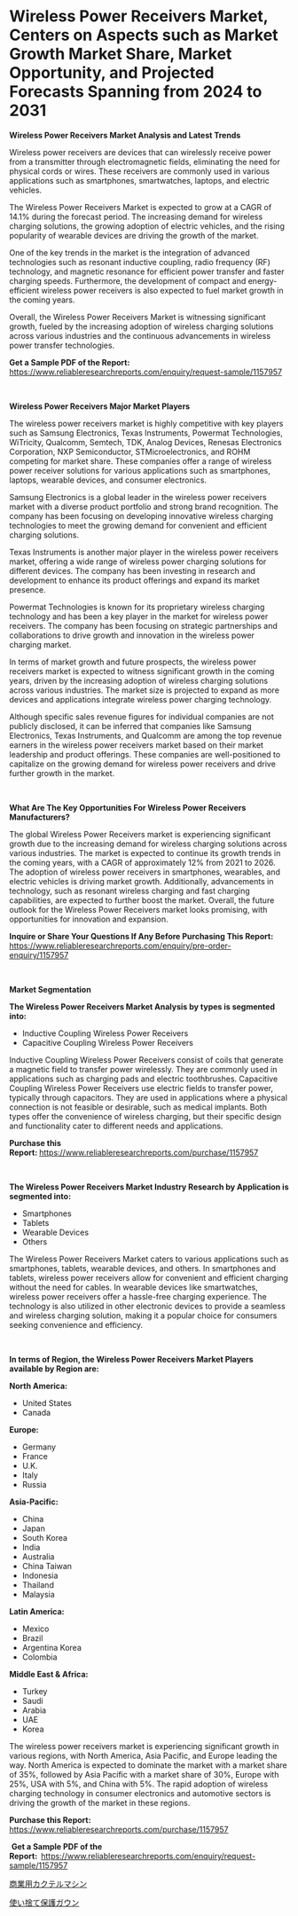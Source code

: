 <p><h1>Wireless Power Receivers Market, Centers on Aspects such as Market Growth Market Share, Market Opportunity, and Projected Forecasts Spanning from 2024 to 2031</h1></p><p><strong>Wireless Power Receivers Market Analysis and Latest Trends</strong></p>
<p><p>Wireless power receivers are devices that can wirelessly receive power from a transmitter through electromagnetic fields, eliminating the need for physical cords or wires. These receivers are commonly used in various applications such as smartphones, smartwatches, laptops, and electric vehicles.</p><p>The Wireless Power Receivers Market is expected to grow at a CAGR of 14.1% during the forecast period. The increasing demand for wireless charging solutions, the growing adoption of electric vehicles, and the rising popularity of wearable devices are driving the growth of the market. </p><p>One of the key trends in the market is the integration of advanced technologies such as resonant inductive coupling, radio frequency (RF) technology, and magnetic resonance for efficient power transfer and faster charging speeds. Furthermore, the development of compact and energy-efficient wireless power receivers is also expected to fuel market growth in the coming years.</p><p>Overall, the Wireless Power Receivers Market is witnessing significant growth, fueled by the increasing adoption of wireless charging solutions across various industries and the continuous advancements in wireless power transfer technologies.</p></p>
<p><strong>Get a Sample PDF of the Report:&nbsp;</strong> <a href="https://www.reliableresearchreports.com/enquiry/request-sample/1157957">https://www.reliableresearchreports.com/enquiry/request-sample/1157957</a></p>
<p>&nbsp;</p>
<p><strong>Wireless Power Receivers Major Market Players</strong></p>
<p><p>The wireless power receivers market is highly competitive with key players such as Samsung Electronics, Texas Instruments, Powermat Technologies, WiTricity, Qualcomm, Semtech, TDK, Analog Devices, Renesas Electronics Corporation, NXP Semiconductor, STMicroelectronics, and ROHM competing for market share. These companies offer a range of wireless power receiver solutions for various applications such as smartphones, laptops, wearable devices, and consumer electronics.</p><p>Samsung Electronics is a global leader in the wireless power receivers market with a diverse product portfolio and strong brand recognition. The company has been focusing on developing innovative wireless charging technologies to meet the growing demand for convenient and efficient charging solutions.</p><p>Texas Instruments is another major player in the wireless power receivers market, offering a wide range of wireless power charging solutions for different devices. The company has been investing in research and development to enhance its product offerings and expand its market presence.</p><p>Powermat Technologies is known for its proprietary wireless charging technology and has been a key player in the market for wireless power receivers. The company has been focusing on strategic partnerships and collaborations to drive growth and innovation in the wireless power charging market.</p><p>In terms of market growth and future prospects, the wireless power receivers market is expected to witness significant growth in the coming years, driven by the increasing adoption of wireless charging solutions across various industries. The market size is projected to expand as more devices and applications integrate wireless power charging technology.</p><p>Although specific sales revenue figures for individual companies are not publicly disclosed, it can be inferred that companies like Samsung Electronics, Texas Instruments, and Qualcomm are among the top revenue earners in the wireless power receivers market based on their market leadership and product offerings. These companies are well-positioned to capitalize on the growing demand for wireless power receivers and drive further growth in the market.</p></p>
<p>&nbsp;</p>
<p><strong>What Are The Key Opportunities For Wireless Power Receivers Manufacturers?</strong></p>
<p><p>The global Wireless Power Receivers market is experiencing significant growth due to the increasing demand for wireless charging solutions across various industries. The market is expected to continue its growth trends in the coming years, with a CAGR of approximately 12% from 2021 to 2026. The adoption of wireless power receivers in smartphones, wearables, and electric vehicles is driving market growth. Additionally, advancements in technology, such as resonant wireless charging and fast charging capabilities, are expected to further boost the market. Overall, the future outlook for the Wireless Power Receivers market looks promising, with opportunities for innovation and expansion.</p></p>
<p><strong>Inquire or Share Your Questions If Any Before Purchasing This Report:</strong> <a href="https://www.reliableresearchreports.com/enquiry/pre-order-enquiry/1157957">https://www.reliableresearchreports.com/enquiry/pre-order-enquiry/1157957</a></p>
<p>&nbsp;</p>
<p><strong>Market Segmentation</strong></p>
<p><strong>The Wireless Power Receivers Market Analysis by types is segmented into:</strong></p>
<p><ul><li>Inductive Coupling Wireless Power Receivers</li><li>Capacitive Coupling Wireless Power Receivers</li></ul></p>
<p><p>Inductive Coupling Wireless Power Receivers consist of coils that generate a magnetic field to transfer power wirelessly. They are commonly used in applications such as charging pads and electric toothbrushes. Capacitive Coupling Wireless Power Receivers use electric fields to transfer power, typically through capacitors. They are used in applications where a physical connection is not feasible or desirable, such as medical implants. Both types offer the convenience of wireless charging, but their specific design and functionality cater to different needs and applications.</p></p>
<p><strong>Purchase this Report:&nbsp;</strong><a href="https://www.reliableresearchreports.com/purchase/1157957">https://www.reliableresearchreports.com/purchase/1157957</a></p>
<p>&nbsp;</p>
<p><strong>The Wireless Power Receivers Market Industry Research by Application is segmented into:</strong></p>
<p><ul><li>Smartphones</li><li>Tablets</li><li>Wearable Devices</li><li>Others</li></ul></p>
<p><p>The Wireless Power Receivers Market caters to various applications such as smartphones, tablets, wearable devices, and others. In smartphones and tablets, wireless power receivers allow for convenient and efficient charging without the need for cables. In wearable devices like smartwatches, wireless power receivers offer a hassle-free charging experience. The technology is also utilized in other electronic devices to provide a seamless and wireless charging solution, making it a popular choice for consumers seeking convenience and efficiency.</p></p>
<p>&nbsp;</p>
<p><strong>In terms of Region, the Wireless Power Receivers Market Players available by Region are:</strong></p>
<p>
    <p> <strong> North America: </strong>
        <ul>
            <li>United States</li>
            <li>Canada</li>
        </ul>
        </p> 
    <p> <strong> Europe: </strong>
        <ul>
            <li>Germany</li>
            <li>France</li>
            <li>U.K.</li>
            <li>Italy</li>
            <li>Russia</li>
        </ul>
        </p> 
    <p> <strong> Asia-Pacific: </strong>
        <ul>
            <li>China</li>
            <li>Japan</li>
            <li>South Korea</li>
            <li>India</li>
            <li>Australia</li>
            <li>China Taiwan</li>
            <li>Indonesia</li>
            <li>Thailand</li>
            <li>Malaysia</li>
        </ul>
        </p> 
    <p> <strong> Latin America: </strong>
        <ul>
            <li>Mexico</li>
            <li>Brazil</li>
            <li>Argentina Korea</li>
            <li>Colombia</li>
        </ul>
        </p> 
    <p> <strong> Middle East & Africa: </strong>
        <ul>
            <li>Turkey</li>
            <li>Saudi</li>
            <li>Arabia</li>
            <li>UAE</li>
            <li>Korea</li>
        </ul>
    </p>
    </p>
<p><p>The wireless power receivers market is experiencing significant growth in various regions, with North America, Asia Pacific, and Europe leading the way. North America is expected to dominate the market with a market share of 35%, followed by Asia Pacific with a market share of 30%, Europe with 25%, USA with 5%, and China with 5%. The rapid adoption of wireless charging technology in consumer electronics and automotive sectors is driving the growth of the market in these regions.</p></p>
<p><strong>Purchase this Report: </strong><a href="https://www.reliableresearchreports.com/purchase/1157957">https://www.reliableresearchreports.com/purchase/1157957</a></p>
<p>&nbsp;<strong>Get a Sample PDF of the Report:&nbsp;&nbsp;</strong><a href="https://www.reliableresearchreports.com/enquiry/request-sample/1157957">https://www.reliableresearchreports.com/enquiry/request-sample/1157957</a></p>
<p><strong></strong></p>
<p><p><a href="https://github.com/RodHoppe07/Market-Research-Report-List-1/blob/main/532344312577.md">商業用カクテルマシン</a></p><p><a href="https://github.com/laurenreichert/Market-Research-Report-List-1/blob/main/346330112576.md">使い捨て保護ガウン</a></p></p>